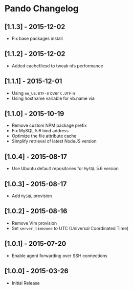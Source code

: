 # Pando Changelog

## [1.1.3] - 2015-12-02

* Fix base packages install

## [1.1.2] - 2015-12-02

* Added cachefilesd to tweak nfs performance

## [1.1.1] - 2015-12-01

* Using `en_US.UTF-8` over `C.UTF-8`
* Using hostname variable for vb.name via

## [1.1.0] - 2015-10-19

* Remove custom NPM package prefix
* Fix MySQL 5.6 bind address
* Optimize the file attribute cache
* Simplify retrieval of latest NodeJS version

## [1.0.4] - 2015-08-17

* Use Ubuntu default repositories for `MySQL` 5.6 version

## [1.0.3] - 2015-08-17

* Add `MySQL` provision

## [1.0.2] - 2015-08-16

* Remove Vim provision
* Set `server_timezone` to UTC (Universal Coordinated Time)

## [1.0.1] - 2015-07-20

* Enable agent forwarding over SSH connections

## [1.0.0] - 2015-03-26

* Initial Release
